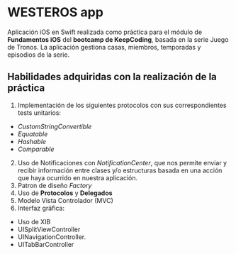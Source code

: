 # WESTEROS app

Aplicación iOS en Swift realizada como práctica para el módulo de **Fundamentos iOS** del **bootcamp de KeepCoding**, basada en la serie Juego de Tronos. La aplicación gestiona casas, miembros, temporadas y episodios de la serie.

## Habilidades adquiridas con la realización de la práctica
1. Implementación de los siguientes protocolos con sus correspondientes tests unitarios:
* *CustomStringConvertible*
* *Equatable*
* *Hashable*
* *Comparable*
2. Uso de Notificaciones con *NotificationCenter*, que nos permite enviar y recibir información entre clases y/o estructuras basada en una acción que haya ocurrido en nuestra aplicación.  
3. Patron de diseño *Factory*  
4. Uso de **Protocolos** y **Delegados**
6. Modelo Vista Controlador (MVC)
5. Interfaz gráfica:
* Uso de XIB
* UISplitViewController
* UINavigationController.
* UITabBarController

